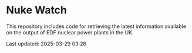 # Nuke Watch

This repository includes code for retrieving the latest information available on the output of EDF nuclear power plants in the UK.

Last updated: 2025-03-29 03:26